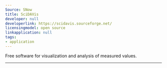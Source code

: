 ```yaml
---
Source: SNow
title: SciDAVis
developer: null
developerlink: https://scidavis.sourceforge.net/
licensingmodel: open source
linkapplication: null
tags:
- application
---
```

Free software for visualization and analysis of measured values.

---
